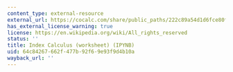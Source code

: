 ```yaml
---
content_type: external-resource
external_url: https://cocalc.com/share/public_paths/222c89a54d1d6fce80f1ba7daa10ff2522af861e
has_external_license_warning: true
license: https://en.wikipedia.org/wiki/All_rights_reserved
status: ''
title: Index Calculus (worksheet) (IPYNB)
uid: 64c84267-662f-477b-92f6-9e93f9d4b10a
wayback_url: ''
---
```

